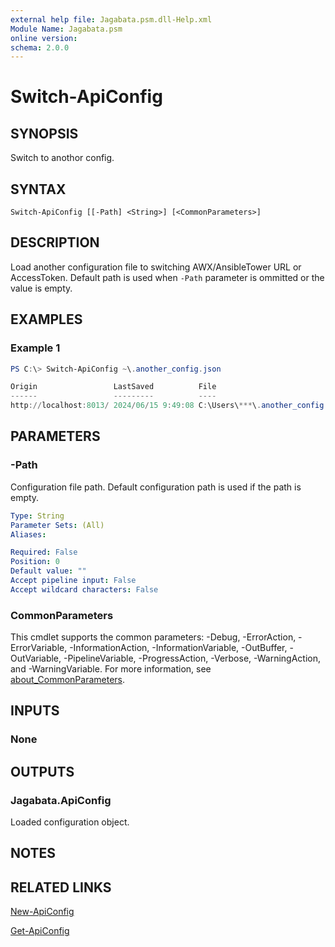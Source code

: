 ```yaml
---
external help file: Jagabata.psm.dll-Help.xml
Module Name: Jagabata.psm
online version:
schema: 2.0.0
---
```


# Switch-ApiConfig

## SYNOPSIS
Switch to anothor config.

## SYNTAX

```
Switch-ApiConfig [[-Path] <String>] [<CommonParameters>]
```

## DESCRIPTION
Load another configuration file to switching AWX/AnsibleTower URL or AccessToken.
Default path is used when `-Path` parameter is ommitted or the value is empty.

## EXAMPLES

### Example 1
```powershell
PS C:\> Switch-ApiConfig ~\.another_config.json

Origin                 LastSaved          File
------                 ---------          ----
http://localhost:8013/ 2024/06/15 9:49:08 C:\Users\***\.another_config.json
```

## PARAMETERS

### -Path
Configuration file path.
Default configuration path is used if the path is empty.

```yaml
Type: String
Parameter Sets: (All)
Aliases:

Required: False
Position: 0
Default value: ""
Accept pipeline input: False
Accept wildcard characters: False
```

### CommonParameters
This cmdlet supports the common parameters: -Debug, -ErrorAction, -ErrorVariable, -InformationAction, -InformationVariable, -OutBuffer, -OutVariable, -PipelineVariable, -ProgressAction, -Verbose, -WarningAction, and -WarningVariable. For more information, see [about_CommonParameters](http://go.microsoft.com/fwlink/?LinkID=113216).

## INPUTS

### None
## OUTPUTS

### Jagabata.ApiConfig
Loaded configuration object.

## NOTES

## RELATED LINKS

[New-ApiConfig](New-ApiConfig.md)

[Get-ApiConfig](Get-ApiConfig.md)
